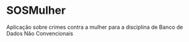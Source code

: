 # SOSMulher
Aplicação sobre crimes contra a mulher para a disciplina de Banco de Dados Não Convencionais
